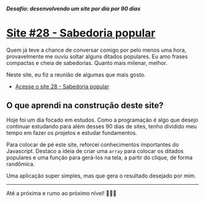 ##### Desafio: desenvolvendo um site por dia por 90 dias 

# [Site #28 - Sabedoria popular](https://www.dorlyneto.com/90sites/28-sabedoria-popular)

Quem já teve a chance de conversar comigo por pelo menos uma hora, provavelmente me ouviu soltar alguns ditados populares. Eu amo frases compactas e cheia de sabedorias. Quanto mais milenar, melhor.

Neste site, eu fiz a reunião de algumas que mais gosto. 

* [Acesse o site 28 - Sabedoria popular](https://www.dorlyneto.com/90sites/28-sabedoria-popular)

## O que aprendi na construção deste site?

Hoje foi um dia focado em estudos. Como a programação é algo que desejo continuar estudando para além desses 90 dias de sites, tenho dividido meu tempo em fazer os projetos e estudar fundamentos. 

Para colocar de pé este site, reforcei conhecimentos importantes do Javascript. Destaco a ideia de criar uma ```array``` para colocar os ditados populares e uma função para gerá-los na tela, a partir do clique, de forma randômica.

Uma aplicação super simples, mas que gera o resultado desejado por mim. 

---

Até a próxima e rumo ao próximo nível! 🚀🚀🚀



